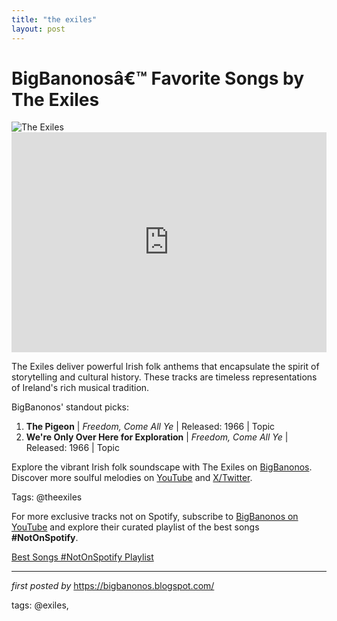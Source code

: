```yaml
---
title: "the exiles"
layout: post
---
```

<!-- Title of the Post -->
<h1 >BigBanonosâ€™ Favorite Songs by The Exiles</h1> <!-- Featured Image -->
<div > <img src="https://i.scdn.co/image/ab67616d00001e027fcc4ad700d334219c7e955c" alt="The Exiles">
</div> <!-- Spotify Embed -->
<div > <iframe src="https://open.spotify.com/embed/playlist/3ty9aTy1NorMzkvAoNtVVz?utm_source=generator" width="100%" height="352" frameBorder="0" allowfullscreen="" allow="autoplay; clipboard-write; encrypted-media; fullscreen; picture-in-picture" loading="lazy"></iframe>
</div> <!-- Introductory Text -->
<p >The Exiles deliver powerful Irish folk anthems that encapsulate the spirit of storytelling and cultural history. These tracks are timeless representations of Ireland's rich musical tradition.</p> <!-- Song Highlights -->
<div > <p>BigBanonos' standout picks:</p> <ol> <li><strong>The Pigeon</strong> | <em>Freedom, Come All Ye</em> | Released: 1966 | Topic</li> <li><strong>We're Only Over Here for Exploration</strong> | <em>Freedom, Come All Ye</em> | Released: 1966 | Topic</li> </ol>
</div> <!-- Footer Links -->
<div > <p>Explore the vibrant Irish folk soundscape with The Exiles on <a href="https://bigbanonos.blogspot.com/" target="_blank">BigBanonos</a>. Discover more soulful melodies on <a href="https://www.youtube.com/@BigBanonos" target="_blank">YouTube</a> and <a href="https://x.com/bigbanonos" target="_blank">X/Twitter</a>.</p>
</div> <!-- Tags -->
<p >Tags: @theexiles</p>


<!--Subscribe and Playlist Links-->
<div>
    <p>For more exclusive tracks not on Spotify, subscribe to <a href="https://www.youtube.com/@BigBanonos" target="_blank">BigBanonos on YouTube</a> and explore their curated playlist of the best songs <strong>#NotOnSpotify</strong>.</p>
    <p><a href="https://www.youtube.com/playlist?list=PLtuNtuTatqI0kFahUCbtbfenC_ET5O_tr" target="_blank">Best Songs #NotOnSpotify Playlist<br /></a></p></div>

<hr />

<p><em>first posted by</em> <a href="https://bigbanonos.blogspot.com/" rel="noopener" target="_new">https://bigbanonos.blogspot.com/</a></p>

<p>tags: @exiles,</p>
